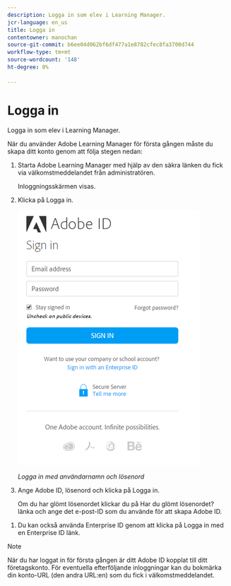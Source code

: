 ```yaml
---
description: Logga in som elev i Learning Manager.
jcr-language: en_us
title: Logga in
contentowner: manochan
source-git-commit: b6ee04d062bf6df477a1e8782cfec8fa3700d744
workflow-type: tm+mt
source-wordcount: '148'
ht-degree: 0%

---
```




# Logga in

Logga in som elev i Learning Manager.

När du använder Adobe Learning Manager för första gången måste du skapa ditt konto genom att följa stegen nedan:

1. Starta Adobe Learning Manager med hjälp av den säkra länken du fick via välkomstmeddelandet från administratören.

   Inloggningsskärmen visas.

1. Klicka på Logga in.

   ![](assets/adobeid-signin.png)

   *Logga in med användarnamn och lösenord*

1. Ange Adobe ID, lösenord och klicka på Logga in.

   Om du har glömt lösenordet klickar du på Har du glömt lösenordet? länka och ange det e-post-ID som du använde för att skapa Adobe ID.

<!--
   If you do not have an Adobe ID, [click here](../../../manage-account.md) to learn how to create an Adobe ID.
-->

1. Du kan också använda Enterprise ID genom att klicka på Logga in med en Enterprise ID länk.

>[!NOTE]
>
>När du har loggat in för första gången är ditt Adobe ID kopplat till ditt företagskonto. För eventuella efterföljande inloggningar kan du bokmärka din konto-URL (den andra URL:en) som du fick i välkomstmeddelandet.
